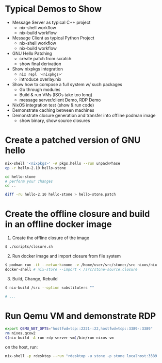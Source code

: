 # Typical Demos to Show

- Message Server as typical C++ project
  - nix-shell workflow
  - nix-build workflow
- Message Client as typical Python Project
  - nix-shell workflow
  - nix-build workflow
- GNU Hello Patching
  - create patch from scratch
  - show final derivation
- Show nixpkgs integration
  - `nix repl '<nixpkgs>'`
  - introduce overlay.nix
- Show how to compose a full system w/ such packages
  - Go through modules
  - Build & run VMs (ISOs take too long)
  - message server/client Demo, RDP Demo
- NixOS integration test (show & run code)
- Demonstrate caching between machines
- Demonstrate closure generation and transfer into offline podman image
  - show binary, show source closures

# Create a patched version of GNU hello

```sh
nix-shell '<nixpkgs>' -A pkgs.hello --run unpackPhase
cp -r hello-2.10 hello-stone

cd hello-stone
# perform your changes
cd ..

diff -ru hello-2.10 hello-stone > hello-stone.patch
```

# Create the offline closure and build in an offline docker image

1. Create the offline closure of the image

```sh
$ ./scripts/closure.sh
```

2. Run docker image and import closure from file system

```sh
$ podman run -it --network=none -v /home/user/src/stone:/src nixos/nix
docker-shell # nix-store --import < /src/stone-source.closure
```

3. Build, Change, Rebuild

```sh
$ nix-build /src --option substituters ""

# ...
```

# Run Qemu VM and demonstrate RDP

```sh
export QEMU_NET_OPTS="hostfwd=tcp::2221-:22,hostfwd=tcp::3389-:3389"
rm nixos.qcow2
$(nix-build -A run-rdp-server-vm)/bin/run-nixos-vm
```

on the host, run:

```sh
nix-shell -p rdesktop --run "rdesktop -u stone -p stone localhost:3389
```
